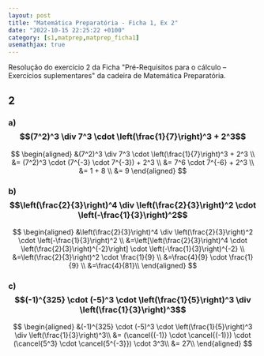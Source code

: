 ```yaml
---
layout: post
title: "Matemática Preparatória - Ficha 1, Ex 2"
date: "2022-10-15 22:25:22 +0100"
category: [s1,matprep,matprep_ficha1]
usemathjax: true
---
```


Resolução do exercício 2 da Ficha
"Pré-Requisitos para o cálculo – Exercícios suplementares" da cadeira de Matemática Preparatória.

## 2

### a) $$(7^2)^3 \div 7^3 \cdot \left(\frac{1}{7}\right)^3 + 2^3$$

$$
  \begin{aligned}
  &(7^2)^3 \div 7^3 \cdot \left(\frac{1}{7}\right)^3 + 2^3 \\
  &= (7^2)^3 \cdot (7^{-3} \cdot 7^{-3}) + 2^3 \\
  &= 7^6 \cdot 7^{-6} + 2^3 \\
  &= 1 + 8 \\
  &= 9
  \end{aligned}
$$

### b) $$\left(\frac{2}{3}\right)^4 \div \left(\frac{2}{3}\right)^2 \cdot \left(-\frac{1}{3}\right)^2$$

$$
  \begin{aligned}
    &\left(\frac{2}{3}\right)^4 \div \left(\frac{2}{3}\right)^2
    \cdot \left(-\frac{1}{3}\right)^2 \\
    &=\left[\left(\frac{2}{3}\right)^4 \cdot \left(\frac{2}{3}\right)^{-2}\right]
    \cdot \left(-\frac{1}{3}\right)^{-2} \\
    &=\left(\frac{2}{3}\right)^2 \cdot \frac{1}{9} \\
    &=\frac{4}{9} \cdot \frac{1}{9} \\
    &=\frac{4}{81}\\
  \end{aligned}
$$


### c) $$(-1)^{325} \cdot (-5)^3 \cdot \left(\frac{1}{5}\right)^3 \div \left(\frac{1}{3}\right)^3$$

$$
  \begin{aligned}
    &(-1)^{325} \cdot (-5)^3 \cdot \left(\frac{1}{5}\right)^3 \div \left(\frac{1}{3}\right)^3\\
    &= (\cancel{(-1)} \cdot \cancel{(-1)}) \cdot (\cancel{5^3} \cdot \cancel{5^{-3}})
    \cdot 3^3\\
    &= 27\\
  \end{aligned}
$$
